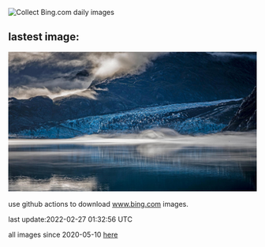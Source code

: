![Collect Bing.com daily images](https://github.com/counter2015/bing-daily-images/workflows/Collect%20Bing.com%20daily%20images/badge.svg)
## lastest image:
![](images/LamplughGlacier.jpg)

use github actions to download www.bing.com images.

last update:2022-02-27 01:32:56 UTC

all images since 2020-05-10 [here](https://github.com/counter2015/bing-daily-images/tree/master/images) 
